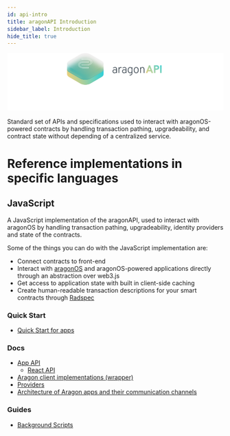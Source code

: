 ```yaml
---
id: api-intro
title: aragonAPI Introduction
sidebar_label: Introduction
hide_title: true
---
```


![](/docs/assets/brand/aragonapi.png)

Standard set of APIs and specifications used to interact with aragonOS-powered contracts by handling transaction pathing, upgradeability, and contract state without depending of a centralized service.

# Reference implementations in specific languages

## JavaScript

A JavaScript implementation of the aragonAPI, used to interact with aragonOS by handling transaction pathing, upgradeability, identity providers and state of the contracts.

Some of the things you can do with the JavaScript implementation are:

- Connect contracts to front-end
- Interact with [aragonOS](os-intro.md) and aragonOS-powered applications directly through an abstraction over web3.js
- Get access to application state with built in client-side caching
- Create human-readable transaction descriptions for your smart contracts through [Radspec](human-readable-txs.md)

### Quick Start

- [Quick Start for apps](api-quick-start.md)

### Docs

- [App API](js-ref-app.md)
  - [React API](js-ref-react.md)
- [Aragon client implementations (wrapper)](js-ref-wrapper.md)
- [Providers](js-ref-providers.md)
- [Architecture of Aragon apps and their communication channels](js-ref-architecture.md)

### Guides

- [Background Scripts](js-guide-bg-scripts.md)
